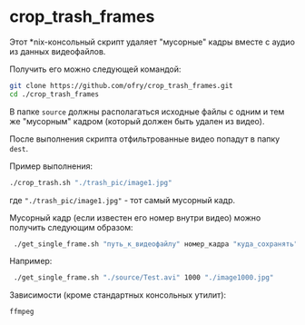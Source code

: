 # crop_trash_frames

Этот *nix-консольный скрипт удаляет "мусорные" кадры вместе с аудио из данных видеофайлов.

Получить его можно следующей командой:
```bash
git clone https://github.com/ofry/crop_trash_frames.git
cd ./crop_trash_frames
```

В папке `source` должны располагаться исходные файлы с одним и тем же "мусорным" кадром (который должен быть удален
из видео).

После выполнения скрипта отфильтрованные видео попадут
в папку `dest`.

Пример выполнения:

```bash
./crop_trash.sh "./trash_pic/image1.jpg"
```

где `"./trash_pic/image1.jpg"` - тот самый мусорный кадр.

Мусорный кадр (если известен его номер внутри видео) можно получить следующим образом:
```bash
 ./get_single_frame.sh "путь_к_видеофайлу" номер_кадра "куда_сохранять"
```
Например:
```bash
 ./get_single_frame.sh "./source/Test.avi" 1000 "./image1000.jpg"
```

Зависимости (кроме стандартных консольных утилит):

```
ffmpeg
```